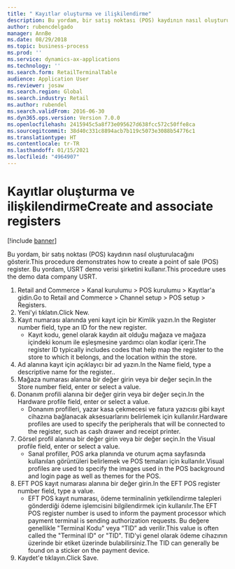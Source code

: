 ```yaml
---
title: " Kayıtlar oluşturma ve ilişkilendirme"
description: Bu yordam, bir satış noktası (POS) kaydının nasıl oluşturulacağını gösterir.
author: rubencdelgado
manager: AnnBe
ms.date: 08/29/2018
ms.topic: business-process
ms.prod: ''
ms.service: dynamics-ax-applications
ms.technology: ''
ms.search.form: RetailTerminalTable
audience: Application User
ms.reviewer: josaw
ms.search.region: Global
ms.search.industry: Retail
ms.author: rubendel
ms.search.validFrom: 2016-06-30
ms.dyn365.ops.version: Version 7.0.0
ms.openlocfilehash: 2415945c5a8f73e095627d638fcc572c50ffe8ca
ms.sourcegitcommit: 38d40c331c8894acb7b119c5073e3088b54776c1
ms.translationtype: HT
ms.contentlocale: tr-TR
ms.lasthandoff: 01/15/2021
ms.locfileid: "4964907"
---
```

# <a name="create-and-associate-registers"></a><span data-ttu-id="c8dc2-103"> Kayıtlar oluşturma ve ilişkilendirme</span><span class="sxs-lookup"><span data-stu-id="c8dc2-103">Create and associate registers</span></span>

[!include [banner](../includes/banner.md)]

<span data-ttu-id="c8dc2-104">Bu yordam, bir satış noktası (POS) kaydının nasıl oluşturulacağını gösterir.</span><span class="sxs-lookup"><span data-stu-id="c8dc2-104">This procedure demonstrates how to create a point of sale (POS) register.</span></span> <span data-ttu-id="c8dc2-105">Bu yordam, USRT demo verisi şirketini kullanır.</span><span class="sxs-lookup"><span data-stu-id="c8dc2-105">This procedure uses the demo data company USRT.</span></span>

1. <span data-ttu-id="c8dc2-106">Retail and Commerce > Kanal kurulumu > POS kurulumu > Kayıtlar'a gidin.</span><span class="sxs-lookup"><span data-stu-id="c8dc2-106">Go to Retail and Commerce > Channel setup > POS setup > Registers.</span></span>
2. <span data-ttu-id="c8dc2-107">Yeni'yi tıklatın.</span><span class="sxs-lookup"><span data-stu-id="c8dc2-107">Click New.</span></span>
3. <span data-ttu-id="c8dc2-108">Kayıt numarası alanında yeni kayıt için bir Kimlik yazın.</span><span class="sxs-lookup"><span data-stu-id="c8dc2-108">In the Register number field, type an ID for the new register.</span></span>
    * <span data-ttu-id="c8dc2-109">Kayıt kodu, genel olarak kaydın ait olduğu mağaza ve mağaza içindeki konum ile eşleşmesine yardımcı olan kodlar içerir.</span><span class="sxs-lookup"><span data-stu-id="c8dc2-109">The register ID typically includes codes that help map the register to the store to which it belongs, and the location within the store.</span></span>  
4. <span data-ttu-id="c8dc2-110">Ad alanına kayıt için açıklayıcı bir ad yazın.</span><span class="sxs-lookup"><span data-stu-id="c8dc2-110">In the Name field, type a descriptive name for the register..</span></span>
5. <span data-ttu-id="c8dc2-111">Mağaza numarası alanına bir değer girin veya bir değer seçin.</span><span class="sxs-lookup"><span data-stu-id="c8dc2-111">In the Store number field, enter or select a value.</span></span>
6. <span data-ttu-id="c8dc2-112">Donanım profili alanına bir değer girin veya bir değer seçin.</span><span class="sxs-lookup"><span data-stu-id="c8dc2-112">In the Hardware profile field, enter or select a value.</span></span>
    * <span data-ttu-id="c8dc2-113">Donanım profilleri, yazar kasa çekmecesi ve fatura yazıcısı gibi kayıt cihazına bağlanacak aksesuarlarını belirlemek için kullanılır.</span><span class="sxs-lookup"><span data-stu-id="c8dc2-113">Hardware profiles are used to specify the peripherals that will be connected to the register, such as cash drawer and receipt printer.</span></span>  
7. <span data-ttu-id="c8dc2-114">Görsel profil alanına bir değer girin veya bir değer seçin.</span><span class="sxs-lookup"><span data-stu-id="c8dc2-114">In the Visual profile field, enter or select a value.</span></span>
    * <span data-ttu-id="c8dc2-115">Sanal profiller, POS arka planında ve oturum açma sayfasında kullanılan görüntüleri belirlemek ve POS temaları için kullanılır.</span><span class="sxs-lookup"><span data-stu-id="c8dc2-115">Visual profiles are used to specify the images used in the POS background and login page as well as themes for the POS.</span></span>  
8. <span data-ttu-id="c8dc2-116">EFT POS kayıt numarası alanına bir değer girin.</span><span class="sxs-lookup"><span data-stu-id="c8dc2-116">In the EFT POS register number field, type a value.</span></span>
    * <span data-ttu-id="c8dc2-117">EFT POS kayıt numarası, ödeme terminalinin yetkilendirme talepleri gönderdiği ödeme işlemcisini bilgilendirmek için kullanılır.</span><span class="sxs-lookup"><span data-stu-id="c8dc2-117">The EFT POS register number is used to inform the payment processor which payment terminal is sending authorization requests.</span></span> <span data-ttu-id="c8dc2-118">Bu değere genellikle "Terminal Kodu" veya “TID” adı verilir.</span><span class="sxs-lookup"><span data-stu-id="c8dc2-118">This value is often called the "Terminal ID" or "TID".</span></span> <span data-ttu-id="c8dc2-119">TID'yi genel olarak ödeme cihazının üzerinde bir etiket üzerinde bulabilirsiniz.</span><span class="sxs-lookup"><span data-stu-id="c8dc2-119">The TID can generally be found on a sticker on the payment device.</span></span>  
9. <span data-ttu-id="c8dc2-120">Kaydet'e tıklayın.</span><span class="sxs-lookup"><span data-stu-id="c8dc2-120">Click Save.</span></span>

